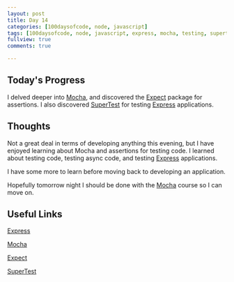 ```yaml
---
layout: post
title: Day 14
categories: [100daysofcode, node, javascript]
tags: [100daysofcode, node, javascript, express, mocha, testing, supertest]
fullview: true
comments: true

---
```


## Today's Progress
I delved deeper into [Mocha](https://mochajs.org), and discovered the [Expect](https://www.npmjs.com/package/expect) package for assertions.  I also discovered [SuperTest](https://github.com/visionmedia/supertest) for testing [Express](https://expressjs.com/) applications.

## Thoughts
Not a great deal in terms of developing anything this evening, but I have enjoyed learning about Mocha and assertions for testing code.  I learned about testing code, testing async code, and testing [Express](https://expressjs.com/) applications.

I have some more to learn before moving back to developing an application.

Hopefully tomorrow night I should be done with the [Mocha](https://mochajs.org) course so I can move on.


## Useful Links
[Express](https://expressjs.com/)

[Mocha](https://mochajs.org)

[Expect](https://www.npmjs.com/package/expect)

[SuperTest](https://github.com/visionmedia/supertest)
